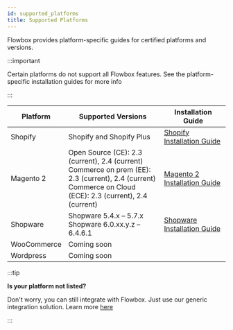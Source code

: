 ```yaml
---
id: supported_platforms
title: Supported Platforms
---
```


Flowbox provides platform-specific guides for certified platforms and versions.

:::important

Certain platforms do not support all Flowbox features. See the platform-specific installation guides for more info

:::

| Platform    | Supported Versions  | Installation Guide  |
|-------------|---------------------|---------------------|
| Shopify     | Shopify and Shopify Plus |  [Shopify Installation Guide](/docs/guides/shopify) |
| Magento 2   | Open Source (CE): 2.3 (current), 2.4 (current)<br/>Commerce on prem (EE): 2.3 (current), 2.4 (current)<br/>Commerce on Cloud (ECE): 2.3 (current), 2.4 (current) | [Magento 2 Installation Guide](/docs/guides/magento_plugin) |
| Shopware    | Shopware 5.4.x – 5.7.x<br/>Shopware 6.0.xx.y.z – 6.4.6.1 |  [Shopware Installation Guide](/docs/guides/shopware) |
| WooCommerce | Coming soon         |                     |
| Wordpress   | Coming soon         |                     |


:::tip

**Is your platform not listed?**

Don't worry, you can still integrate with Flowbox. Just use our generic integration solution. Learn more [here](/docs/quickstart)

:::
